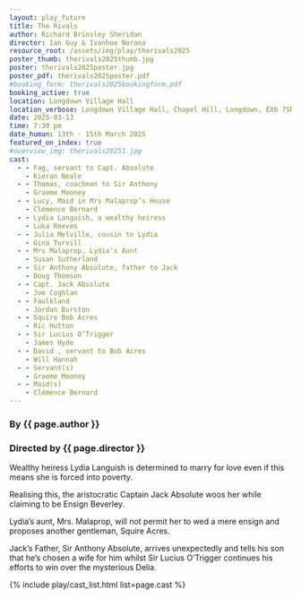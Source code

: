 ```yaml
---
layout: play_future
title: The Rivals
author: Richard Brinsley Sheridan
director: Ian Guy & Ivanhoe Norona
resource_root: /assets/img/play/therivals2025
poster_thumb: therivals2025thumb.jpg
poster: therivals2025poster.jpg
poster_pdf: therivals2025poster.pdf
#booking_form: therivals2025bookingform.pdf
booking_active: true
location: Longdown Village Hall
location_verbose: Longdown Village Hall, Chapel Hill, Longdown, EX6 7SN
date: 2025-03-13
time: 7:30 pm
date_human: 13th - 15th March 2025
featured_on_index: true
#overview_img: therivals20251.jpg
cast:
  - - Fag, servant to Capt. Absolute
    - Kieran Neale
  - - Thomas, coachman to Sir Anthony
    - Graeme Mooney
  - - Lucy, Maid in Mrs Malaprop’s House
    - Clémence Bernard
  - - Lydia Languish, a wealthy heiress
    - Luka Reeves
  - - Julia Melville, cousin to Lydia
    - Gina Turvill
  - - Mrs Malaprop, Lydia’s Aunt
    - Susan Sutherland
  - - Sir Anthony Absolute, father to Jack
    - Doug Thomson
  - - Capt. Jack Absolute
    - Joe Coghlan
  - - Faulkland
    - Jordan Burston
  - - Squire Bob Acres
    - Ric Hutton
  - - Sir Lucius O’Trigger
    - James Hyde
  - - David , servant to Bob Acres
    - Will Hannah
  - - Servant(s)
    - Graeme Mooney
  - - Maid(s)
    - Clémence Bernard
---
```


### By {{ page.author }}
### Directed by {{ page.director }}

Wealthy heiress Lydia Languish is determined to marry for love even if this
means she is forced into poverty.

Realising this, the aristocratic Captain Jack Absolute woos her while claiming
to be Ensign Beverley.

Lydia’s aunt, Mrs. Malaprop, will not permit her to wed a mere ensign and
proposes another gentleman, Squire Acres.

Jack’s Father, Sir Anthony Absolute, arrives unexpectedly and tells his son that
he’s chosen a wife for him whilst Sir Lucius O’Trigger continues his efforts to
win over the mysterious Delia.

{% include play/cast_list.html list=page.cast %}
